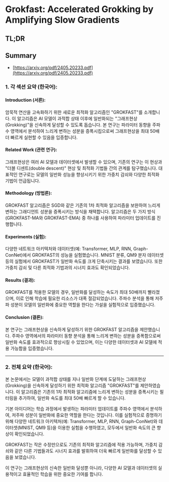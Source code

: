 # Grokfast: Accelerated Grokking by Amplifying Slow Gradients
## TL;DR
## Summary
- [https://arxiv.org/pdf/2405.20233.pdf](https://arxiv.org/pdf/2405.20233.pdf)

### 1. 각 섹션 요약 (한국어):

#### Introduction (서론):
암묵적 연산을 고속화하기 위한 새로운 최적화 알고리즘인 "GROKFAST"를 소개합니다. 이 알고리즘은 AI 모델이 과적합 상태 이후에 일반화되는 "그래프현상(Grokking)"을 신속하게 달성할 수 있도록 돕습니다. 본 연구는 파라미터 동향을 주파수 영역에서 분석하여 느리게 변하는 성분을 증폭시킴으로써 그래프현상을 최대 50배 더 빠르게 실현할 수 있음을 입증합니다.

#### Related Work (관련 연구):
그래프현상은 여러 AI 모델과 데이터셋에서 발생할 수 있으며, 기존의 연구는 이 현상과 "더블 디센트(double descent)" 현상 및 최적화 기법들 간의 관계를 탐구했습니다. 대표적인 연구로는 모델의 일반화 성능을 향상시키기 위한 가중치 감쇠와 다양한 최적화 기법이 언급됩니다.

#### Methodology (방법론):
GROKFAST 알고리즘은 SGD와 같은 기존의 1차 최적화 알고리즘을 보완하여 느리게 변하는 그래디언트 성분을 증폭시키는 방식을 채택합니다. 알고리즘은 두 가지 방식(GROKFAST-MA와 GROKFAST-EMA) 중 하나를 사용하여 파라미터 업데이트를 진행합니다.

#### Experiments (실험):
다양한 네트워크 아키텍처와 데이터셋(예: Transformer, MLP, RNN, Graph-ConNet)에서 GROKFAST의 성능을 실험했습니다. MNIST 분류, QM9 분자 데이터셋 등의 실험에서 GROKFAST가 일반화 속도를 크게 단축시키는 결과를 보였습니다. 또한 가중치 감쇠 및 다른 최적화 기법과의 시너지 효과도 확인되었습니다.

#### Results (결과):
GROKFAST를 적용한 모델의 경우, 일반화를 달성하는 속도가 최대 50배까지 빨라졌으며, 이로 인해 학습에 필요한 리소스가 대폭 절감되었습니다. 주파수 분석을 통해 저주파 성분이 모델의 일반화에 중요한 역할을 한다는 가설을 실험적으로 입증했습니다.

#### Conclusion (결론):
본 연구는 그래프현상을 신속하게 달성하기 위한 GROKFAST 알고리즘을 제안했습니다. 주파수 영역에서의 파라미터 동향 분석을 통해 느리게 변하는 성분을 증폭함으로써 일반화 속도를 효과적으로 향상시킬 수 있었으며, 이는 다양한 데이터셋과 AI 모델에 적용 가능함을 입증했습니다.

---

### 2. 전체 요약 (한국어):

본 논문에서는 모델이 과적합 상태를 지나 일반화 단계에 도달하는 그래프현상(Grokking)을 신속하게 달성하기 위한 최적화 알고리즘 "GROKFAST"를 제안하였습니다. 이 알고리즘은 기존의 1차 최적화 알고리즘에 느리게 변하는 성분을 증폭시키는 필터링을 추가하여, 일반화 속도를 최대 50배 빠르게 할 수 있습니다.

기본 아이디어는 학습 과정에서 발생하는 파라미터 업데이트를 주파수 영역에서 분석하여, 저주파 성분이 일반화에 중요한 역할을 한다는 것입니다. 이를 실험적으로 증명하기 위해 다양한 네트워크 아키텍처(예: Transformer, MLP, RNN, Graph-ConNet)와 데이터셋(MNIST, QM9 등)을 이용한 실험을 수행하였고, 모두에서 일반화 속도의 큰 향상이 확인되었습니다.

GROKFAST는 작은 수정만으로도 기존의 최적화 알고리즘에 적용 가능하며, 가중치 감쇠와 같은 다른 기법들과도 시너지 효과를 발휘하여 더욱 빠르게 일반화를 달성할 수 있음을 보였습니다.

이 연구는 그래프현상의 신속한 일반화 달성뿐 아니라, 다양한 AI 모델과 데이터셋의 실용적이고 효율적인 학습을 위한 중요한 기여를 합니다.